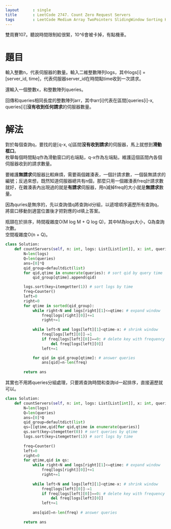```yaml
--- 
layout      : single
title       : LeetCode 2747. Count Zero Request Servers
tags        : LeetCode Medium Array TwoPointers SlidingWindow Sorting HashTable
---
```

雙周賽107。聽說時間限制給很緊，10^6會被卡掉，有點機車。  

# 題目
輸入整數n，代表伺服器的數量。輸入二維整數陣列logs，其中logs[i] = [server_id, time]，代表伺服器server_id在時間點time收到一次請求。  

還輸入一個整數x，和整數陣列queries。  

回傳和queries相同長度的整數陣列arr，其中arr[i]代表在區間[queries[i]-x, queries[i]]**沒有收到任何請求**的伺服器數量。  

# 解法
對於每個查詢q，要找的是[q-x, q]區間**沒有收到請求**的伺服器，馬上就想到**滑動框口**。  
枚舉每個時間點q作為滑動窗口的右端點，q-x作為左端點，維護這個區間內各個伺服器收到的請求數量。  

要維護**無請求**伺服器比較麻煩，需要兩個雜湊表，一個計請求數，一個裝無請求的編號；反過來想，既然知道伺服器總共有n個，那麼只用一個雜湊表freq計請求數就好，在雜湊表內出現過的就是**有請求**伺服器，用n減掉freq的大小就是**無請求**數量。  

因為quries是無序的，先以查詢值q將查詢id分組，以遞增順序遍歷所有查詢q，將窗口移動到適當位置後才把對應的id填上答案。  

瓶頸在於排序，時間複雜度O(M log M + Q log Q)，其中M為logs大小，Q為查詢次數。  
空間複雜度O(n + Q)。  

```python
class Solution:
    def countServers(self, n: int, logs: List[List[int]], x: int, queries: List[int]) -> List[int]:
        N=len(logs)
        Q=len(queries)
        ans=[0]*Q
        qid_group=defaultdict(list)
        for qid,qtime in enumerate(queries): # sort qid by query time
            qid_group[qtime].append(qid)

        logs.sort(key=itemgetter(1)) # sort logs by time
        freq=Counter()
        left=0
        right=0
        for qtime in sorted(qid_group):
            while right<N and logs[right][1]<=qtime: # expand window
                freq[logs[right][0]]+=1
                right+=1
                    
            while left<N and logs[left][1]<qtime-x: # shrink window
                freq[logs[left][0]]-=1
                if freq[logs[left][0]]==0: # delete key with frequency 0 
                    del freq[logs[left][0]]
                left+=1

            for qid in qid_group[qtime]: # answer queries
                ans[qid]=n-len(freq)
            
        return ans
```

其實也不用將queries分組處理，只要將查詢時間和查詢id一起排序，直接遍歷就可以。  

```python
class Solution:
    def countServers(self, n: int, logs: List[List[int]], x: int, queries: List[int]) -> List[int]:
        N=len(logs)
        Q=len(queries)
        ans=[0]*Q
        qid_group=defaultdict(list)
        qs=[[qtime,qid]for qid,qtime in enumerate(queries)]
        qs.sort(key=itemgetter(0)) # sort queries by qtime
        logs.sort(key=itemgetter(1)) # sort logs by time
        
        freq=Counter()
        left=0
        right=0
        for qtime,qid in qs:
            while right<N and logs[right][1]<=qtime: # expand window
                freq[logs[right][0]]+=1
                right+=1
                    
            while left<N and logs[left][1]<qtime-x: # shrink window
                freq[logs[left][0]]-=1
                if freq[logs[left][0]]==0: # delete key with frequency 0 
                    del freq[logs[left][0]]
                left+=1
                
            ans[qid]=n-len(freq) # answer queries
            
        return ans
```